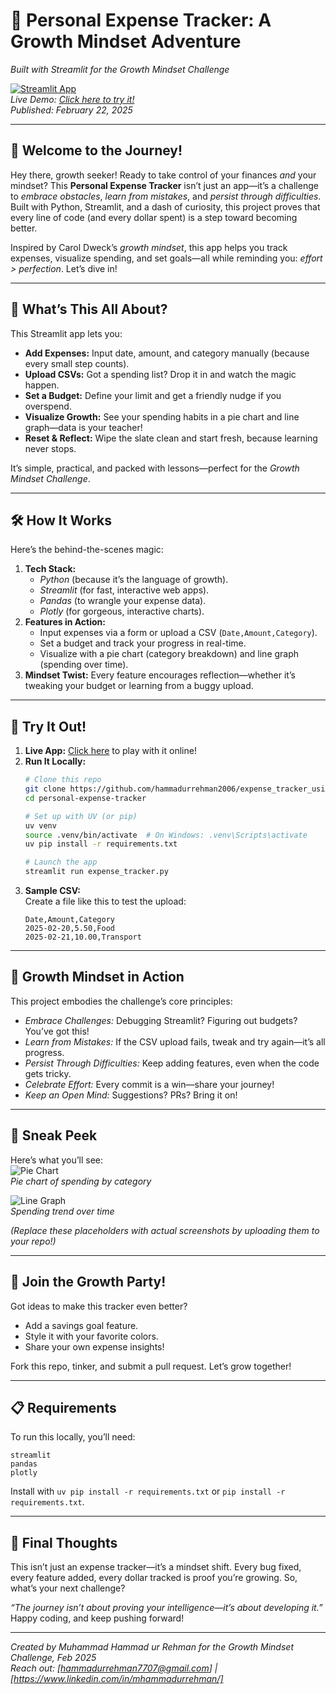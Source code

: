 # 🌱 Personal Expense Tracker: A Growth Mindset Adventure  
*Built with Streamlit for the Growth Mindset Challenge*  

[![Streamlit App](https://static.streamlit.io/badges/streamlit_badge_black_white.svg)](https://your-app-url-here.streamlit.app)  
*Live Demo: [Click here to try it!](https://your-app-url-here.streamlit.app)*  
*Published: February 22, 2025*  

---

## 🚀 Welcome to the Journey!  
Hey there, growth seeker! Ready to take control of your finances *and* your mindset? This **Personal Expense Tracker** isn’t just an app—it’s a challenge to *embrace obstacles*, *learn from mistakes*, and *persist through difficulties*. Built with Python, Streamlit, and a dash of curiosity, this project proves that every line of code (and every dollar spent) is a step toward becoming better.  

Inspired by Carol Dweck’s *growth mindset*, this app helps you track expenses, visualize spending, and set goals—all while reminding you: *effort > perfection*. Let’s dive in!

---

## 🌟 What’s This All About?  
This Streamlit app lets you:  
- **Add Expenses:** Input date, amount, and category manually (because every small step counts).  
- **Upload CSVs:** Got a spending list? Drop it in and watch the magic happen.  
- **Set a Budget:** Define your limit and get a friendly nudge if you overspend.  
- **Visualize Growth:** See your spending habits in a pie chart and line graph—data is your teacher!  
- **Reset & Reflect:** Wipe the slate clean and start fresh, because learning never stops.  

It’s simple, practical, and packed with lessons—perfect for the *Growth Mindset Challenge*.  

---

## 🛠️ How It Works  
Here’s the behind-the-scenes magic:  
1. **Tech Stack:**  
   - *Python* (because it’s the language of growth).  
   - *Streamlit* (for fast, interactive web apps).  
   - *Pandas* (to wrangle your expense data).  
   - *Plotly* (for gorgeous, interactive charts).  
2. **Features in Action:**  
   - Input expenses via a form or upload a CSV (`Date,Amount,Category`).  
   - Set a budget and track your progress in real-time.  
   - Visualize with a pie chart (category breakdown) and line graph (spending over time).  
3. **Mindset Twist:** Every feature encourages reflection—whether it’s tweaking your budget or learning from a buggy upload.  

---

## 🎯 Try It Out!  
1. **Live App:** [Click here](https://your-app-url-here.streamlit.app) to play with it online!  
2. **Run It Locally:**  
   ```bash
   # Clone this repo
   git clone https://github.com/hammadurrehman2006/expense_tracker_using_streamlit.git
   cd personal-expense-tracker
   
   # Set up with UV (or pip)
   uv venv
   source .venv/bin/activate  # On Windows: .venv\Scripts\activate
   uv pip install -r requirements.txt
   
   # Launch the app
   streamlit run expense_tracker.py
   ```
3. **Sample CSV:**  
   Create a file like this to test the upload:  
   ```
   Date,Amount,Category
   2025-02-20,5.50,Food
   2025-02-21,10.00,Transport
   ```

---

## 🌈 Growth Mindset in Action  
This project embodies the challenge’s core principles:  
- *Embrace Challenges:* Debugging Streamlit? Figuring out budgets? You’ve got this!  
- *Learn from Mistakes:* If the CSV upload fails, tweak and try again—it’s all progress.  
- *Persist Through Difficulties:* Keep adding features, even when the code gets tricky.  
- *Celebrate Effort:* Every commit is a win—share your journey!  
- *Keep an Open Mind:* Suggestions? PRs? Bring it on!  

---

## 📸 Sneak Peek  
Here’s what you’ll see:  
![Pie Chart](image.png)  
*Pie chart of spending by category*  

![Line Graph](image.png)  
*Spending trend over time*  

*(Replace these placeholders with actual screenshots by uploading them to your repo!)*  

---

## 🤝 Join the Growth Party!  
Got ideas to make this tracker even better?  
- Add a savings goal feature.  
- Style it with your favorite colors.  
- Share your own expense insights!  

Fork this repo, tinker, and submit a pull request. Let’s grow together!  

---

## 📋 Requirements  
To run this locally, you’ll need:  
```
streamlit
pandas
plotly
```
Install with `uv pip install -r requirements.txt` or `pip install -r requirements.txt`.

---

## 🌟 Final Thoughts  
This isn’t just an expense tracker—it’s a mindset shift. Every bug fixed, every feature added, every dollar tracked is proof you’re growing. So, what’s your next challenge?  

*“The journey isn’t about proving your intelligence—it’s about developing it.”*  
Happy coding, and keep pushing forward!  

---

*Created by Muhammad Hammad ur Rehman for the Growth Mindset Challenge, Feb 2025*  
*Reach out: [hammadurrehman7707@gmail.com] | [https://www.linkedin.com/in/mhammadurrehman/]*  

